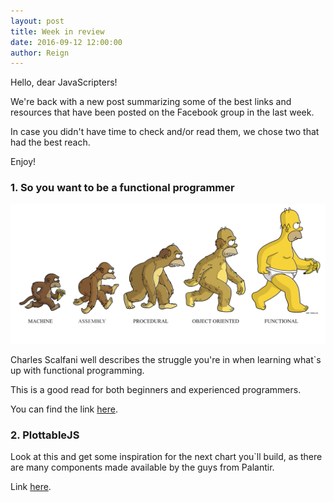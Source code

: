 ```yaml
---
layout: post
title: Week in review
date: 2016-09-12 12:00:00
author: Reign
---
```


Hello, dear JavaScripters!

We're back with a new post summarizing some of the best links
and resources that have been posted on the Facebook group
in the last week.

In case you didn't have time to check and/or read
them, we chose two that had the best reach.

Enjoy!
<!--more-->
### 1. So you want to be a functional programmer

![Be a functional programmer](/img/2016-09-12-week-in-review-img-one.png)

Charles Scalfani well describes the struggle you're
in when learning what`s up with functional programming.

This is a good read for both beginners and experienced programmers.

You can find the link [here](https://medium.com/@cscalfani/so-you-want-to-be-a-functional-programmer-part-1-1f15e387e536#.4w7fmm2k8).

### 2. PlottableJS

Look at this and get some inspiration for the next
chart you`ll build, as there are many components
made available by the guys from Palantir.

Link [here](http://plottablejs.org/).
